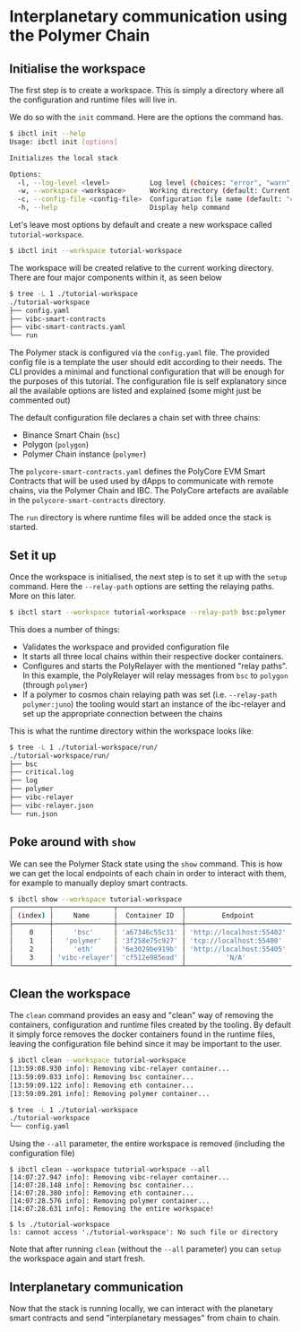# Interplanetary communication using the Polymer Chain


## Initialise the workspace

The first step is to create a workspace. This is simply a directory where all the configuration and
runtime files will live in.

We do so with the `init` command. Here are the options the command has.

```sh
$ ibctl init --help
Usage: ibctl init [options]

Initializes the local stack

Options:
  -l, --log-level <level>          Log level (choices: "error", "warn", "info", "debug", default: "info")
  -w, --workspace <workspace>      Working directory (default: Current working directory)
  -c, --config-file <config-file>  Configuration file name (default: "config.yaml")
  -h, --help                       Display help command
```

Let's leave most options by default and create a new workspace called `tutorial-workspace`.

```sh
$ ibctl init --workspace tutorial-workspace
```

The workspace will be created relative to the current working directory. There are four major
components within it, as seen below

```sh
$ tree -L 1 ./tutorial-workspace
./tutorial-workspace
├── config.yaml
├── vibc-smart-contracts
├── vibc-smart-contracts.yaml
└── run
```

The Polymer stack is configured via the `config.yaml` file. The provided config file is a template
the user should edit according to their needs. The CLI provides a minimal and functional
configuration that will be enough for the purposes of this tutorial. The configuration file is self
explanatory since all the available options are listed and explained (some might just be commented
out)

The default configuration file declares a chain set with three chains:
 - Binance Smart Chain (`bsc`)
 - Polygon (`polygon`)
 - Polymer Chain instance (`polymer`)

The `polycore-smart-contracts.yaml` defines the PolyCore EVM Smart Contracts that will be used used
by dApps to communicate with remote chains, via the Polymer Chain and IBC. The PolyCore artefacts
are available in the `polycore-smart-contracts` directory.

The `run` directory is where runtime files will be added once the stack is started.


## Set it up

Once the workspace is initialised, the next step is to set it up with the `setup` command.
Here the `--relay-path` options are setting the relaying paths. More on this later.

```sh
$ ibctl start --workspace tutorial-workspace --relay-path bsc:polymer --relay-path polymer:eth
```

This does a number of things:

- Validates the workspace and provided configuration file
- It starts all three local chains within their respective docker containers.
- Configures and starts the PolyRelayer with the mentioned "relay paths". In this example, the
  PolyRelayer will relay messages from `bsc` to `polygon` (through `polymer`)
- If a polymer to cosmos chain relaying path was set (i.e. `--relay-path polymer:juno`) the
  tooling would start an instance of the ibc-relayer and set up the appropriate connection between
  the chains

This is what the runtime directory within the workspace looks like:
```sh
$ tree -L 1 ./tutorial-workspace/run/
./tutorial-workspace/run/
├── bsc
├── critical.log
├── log
├── polymer
├── vibc-relayer
├── vibc-relayer.json
└── run.json
```

## Poke around with `show`

We can see the Polymer Stack state using the `show` command. This is how we can get the local
endpoints of each chain in order to interact with them, for example to manually deploy smart
contracts.

```sh
$ ibctl show --workspace tutorial-workspace
┌─────────┬───────────────┬────────────────┬──────────────────────────┬──────────────────────────┬───────────┐
│ (index) │     Name      │  Container ID  │         Endpoint         │     Docker endpoint      │  Status   │
├─────────┼───────────────┼────────────────┼──────────────────────────┼──────────────────────────┼───────────┤
│    0    │     'bsc'     │ 'a67346c55c31' │ 'http://localhost:55402' │ 'http://172.17.0.2:8545' │ 'running' │
│    1    │   'polymer'   │ '3f258e75c927' │ 'tcp://localhost:55400'  │ 'tcp://172.17.0.4:26657' │ 'running' │
│    2    │     'eth'     │ '6e3029be919b' │ 'http://localhost:55405' │ 'http://172.17.0.3:8545' │ 'running' │
│    3    │ 'vibc-relayer'│ 'cf512e985ead' │          'N/A'           │          'N/A'           │ 'running' │
└─────────┴───────────────┴────────────────┴──────────────────────────┴──────────────────────────┴───────────┘
```

## Clean the workspace

The `clean` command provides an easy and "clean" way of removing the containers, configuration and
runtime files created by the tooling. By default it simply force removes the docker containers found
in the runtime files, leaving the configuration file behind since it may be important to the user.


```sh
$ ibctl clean --workspace tutorial-workspace
[13:59:08.930 info]: Removing vibc-relayer container...
[13:59:09.033 info]: Removing bsc container...
[13:59:09.122 info]: Removing eth container...
[13:59:09.201 info]: Removing polymer container...

$ tree -L 1 ./tutorial-workspace
./tutorial-workspace
└── config.yaml
```

Using the `--all` parameter, the entire workspace is removed (including the configuration file)

```
$ ibctl clean --workspace tutorial-workspace --all
[14:07:27.947 info]: Removing vibc-relayer container...
[14:07:28.148 info]: Removing bsc container...
[14:07:28.380 info]: Removing eth container...
[14:07:28.576 info]: Removing polymer container...
[14:07:28.631 info]: Removing the entire workspace!

$ ls ./tutorial-workspace
ls: cannot access './tutorial-workspace': No such file or directory
```

Note that after running `clean` (without the `--all` parameter) you can `setup` the workspace again
and start fresh.

## Interplanetary communication

[//]: <> (
At the moment, the setup command deploys the planetary smart contracts and the "dispatcher".
Eventually, it will only deploy the PolyCore Smart Contracts so we'd have to add a section on how to
deploy the planteray ones, just to be consistent. This is something the dApp devs will know how to
do though.
)

Now that the stack is running locally, we can interact with the planetary smart contracts and send
"interplanetary messages" from chain to chain.


